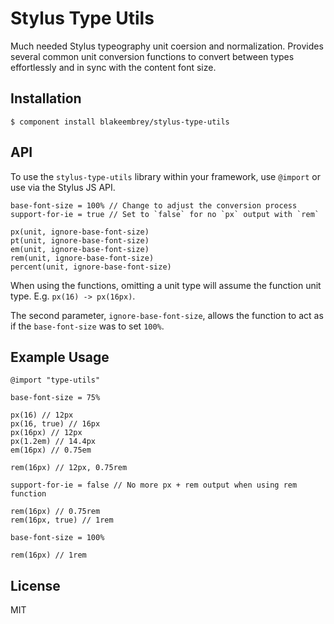 # Stylus Type Utils

Much needed Stylus typeography unit coersion and normalization. Provides several common unit conversion functions to convert between types effortlessly and in sync with the content font size.

## Installation

    $ component install blakeembrey/stylus-type-utils

## API

To use the `stylus-type-utils` library within your framework, use `@import` or use via the Stylus JS API.

    base-font-size = 100% // Change to adjust the conversion process
    support-for-ie = true // Set to `false` for no `px` output with `rem`

    px(unit, ignore-base-font-size)
    pt(unit, ignore-base-font-size)
    em(unit, ignore-base-font-size)
    rem(unit, ignore-base-font-size)
    percent(unit, ignore-base-font-size)

When using the functions, omitting a unit type will assume the function unit type. E.g. `px(16) -> px(16px)`.

The second parameter, `ignore-base-font-size`, allows the function to act as if the `base-font-size` was to set `100%`.

## Example Usage

    @import "type-utils"

    base-font-size = 75%

    px(16) // 12px
    px(16, true) // 16px
    px(16px) // 12px
    px(1.2em) // 14.4px
    em(16px) // 0.75em

    rem(16px) // 12px, 0.75rem

    support-for-ie = false // No more px + rem output when using rem function

    rem(16px) // 0.75rem
    rem(16px, true) // 1rem

    base-font-size = 100%

    rem(16px) // 1rem
   

## License

MIT
